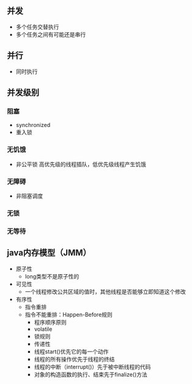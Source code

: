 ## 并发
* 多个任务交替执行
* 多个任务之间有可能还是串行

## 并行
* 同时执行

## 并发级别
### 阻塞
* synchronized
* 重入锁
### 无饥饿
* 非公平锁 高优先级的线程插队，低优先级线程产生饥饿
### 无障碍
* 非阻塞调度
### 无锁
### 无等待

## java内存模型（JMM）
* 原子性
  * long类型不是原子性的
* 可见性
  * 一个线程修改公共区域的值时，其他线程是否能够立即知道这个修改
* 有序性
  * 指令重排
  * 指令不能重排：Happen-Before规则
    * 程序顺序原则
    * volatile
    * 锁规则
    * 传递性
    * 线程start()优先它的每一个动作
    * 线程的所有操作优先于线程的终结
    * 线程的中断（interrupt()）先于被中断线程的代码
    * 对象的构造函数的执行、结束先于finalize()方法
